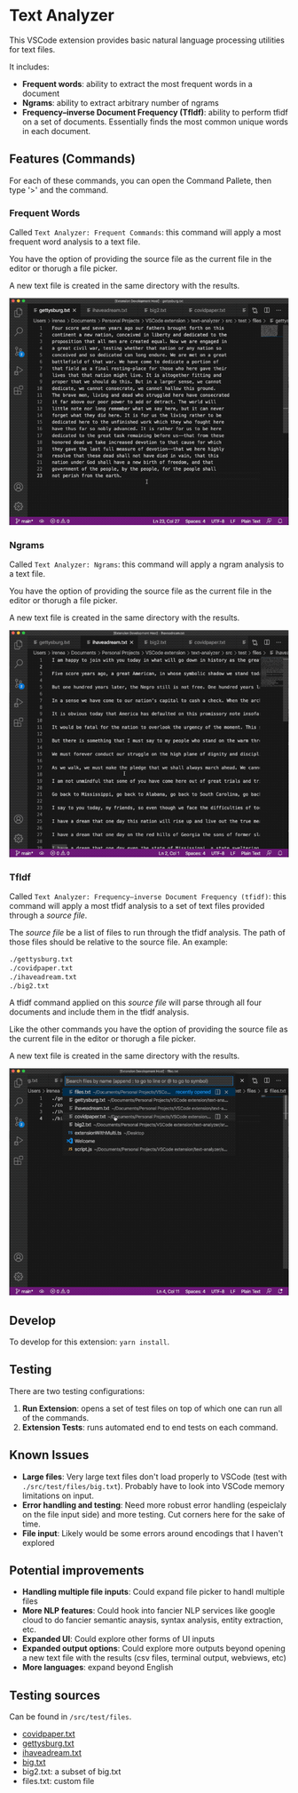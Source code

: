 # Text Analyzer

This VSCode extension provides basic natural language processing utilities for text files.

It includes:

* **Frequent words**: ability to extract the most frequent words in a document
* **Ngrams**: ability to extract arbitrary number of ngrams
* **Frequency–inverse Document Frequency (TfIdf)**: ability to perform tfidf on a set of documents. Essentially finds the most common unique words in each document.

## Features (Commands)

For each of these commands, you can open the Command Pallete, then type '>' and the command.

### Frequent Words

Called `Text Analyzer: Frequent Commands`: this command will apply a most frequent word analysis to a text file.

You have the option of providing the source file as the current file in the editor or thorugh a file picker. 

A new text file is created in the same directory with the results.

![Frequent words GIF](./examples/frequentWords.gif)

### Ngrams

Called `Text Analyzer: Ngrams`: this command will apply a ngram analysis to a text file.

You have the option of providing the source file as the current file in the editor or thorugh a file picker. 

A new text file is created in the same directory with the results.

![Ngrams GIF](./examples/ngrams.gif)

### TfIdf

Called `Text Analyzer: Frequency–inverse Document Frequency (tfidf)`: this command will apply a most tfidf analysis to a set of text files provided through a *source file*.

The *source file* be a list of files to run through the tfidf analysis. The path of those files should be relative to the source file. An example:

```
./gettysburg.txt
./covidpaper.txt
./ihaveadream.txt
./big2.txt
```

A tfidf command applied on this *source file* will parse through all four documents and include them in the tfidf analysis.

Like the other commands you have the option of providing the source file as the current file in the editor or thorugh a file picker. 

A new text file is created in the same directory with the results.

![Tfidf GIF](./examples/tfidf.gif)

## Develop

To develop for this extension: `yarn install`.

## Testing

There are two testing configurations:

1. **Run Extension**: opens a set of test files on top of which one can run all of the commands.
2. **Extension Tests**: runs automated end to end tests on each command.

## Known Issues

* **Large files**: Very large text files don't load properly to VSCode (test with `./src/test/files/big.txt`). Probably have to look into VSCode memory limitations on input.
* **Error handling and testing**: Need more robust error handling (espeiclaly on the file input side) and more testing. Cut corners here for the sake of time.
* **File input**: Likely would be some errors around encodings that I haven't explored

## Potential improvements

* **Handling multiple file inputs**: Could expand file picker to handl multiple files
* **More NLP features**: Could hook into fancier NLP services like google cloud to do fancier semantic anaysis, syntax analysis, entity extraction, etc. 
* **Expanded UI**: Could explore other forms of UI inputs
* **Expanded output options**: Could explore more outputs beyond opening a new text file with the results (csv files, terminal output, webviews, etc)
* **More languages**: expand beyond English


## Testing sources

Can be found in `/src/test/files`.

* [covidpaper.txt](https://iris.paho.org/bitstream/handle/10665.2/53057/v44e1492020.pdf?sequence=1&isAllowed=y)
* [gettysburg.txt](https://www.artofmanliness.com/articles/the-35-greatest-speeches-in-history/#Abraham_Lincoln_the_Gettysburg_Address)
* [ihaveadream.txt](https://www.huffpost.com/entry/i-have-a-dream-speech-text_n_809993)
* [big.txt](https://norvig.com/big.txt)
* big2.txt: a subset of big.txt
* files.txt: custom file